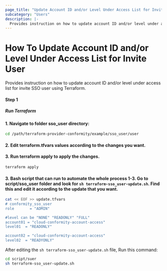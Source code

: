 ```yaml
---
page_title: "Update Account ID and/or Level Under Access List for Invite SSO User - cloudconformity_terraform"
subcategory: "Users"
description: |-
  Provides instruction on how to update account ID and/or level under access list for invite SSO user using Terraform.
---
```


# How To Update Account ID and/or Level Under Access List for Invite User
Provides instruction on how to update account ID and/or level under access list for invite SSO user using Terraform.

#### Step 1

##### Run Terraform

#### 1. Navigate to folder sso_user directory:
```sh
cd /path/terraform-provider-conformity/example/sso_user/user
```
#### 2. Edit terraform.tfvars values according to the changes you want.

#### 3. Run terraform apply to apply the changes.
```sh
terraform apply
```
#### 3. Bash script that can run to automate the whole process 1-3. Go to script/sso_user folder and look for `sh terraform-sso_user-update.sh`. Find this and edit it according to the update that you want.

```sh
cat << EOF >> update.tfvars
# conformity_sso_user
role       = "ADMIN"

#level can be "NONE" "READONLY" "FULL"
account01 = "cloud-conformity-account-access"
level01  = "READONLY"

account02 = "cloud-conformity-account-access"
level02  = "READYONLY"
```

After editing the `sh terraform-sso_user-update.sh` file, Run this command:
```sh
cd script/suer
sh terraform-sso_user-update.sh
```

